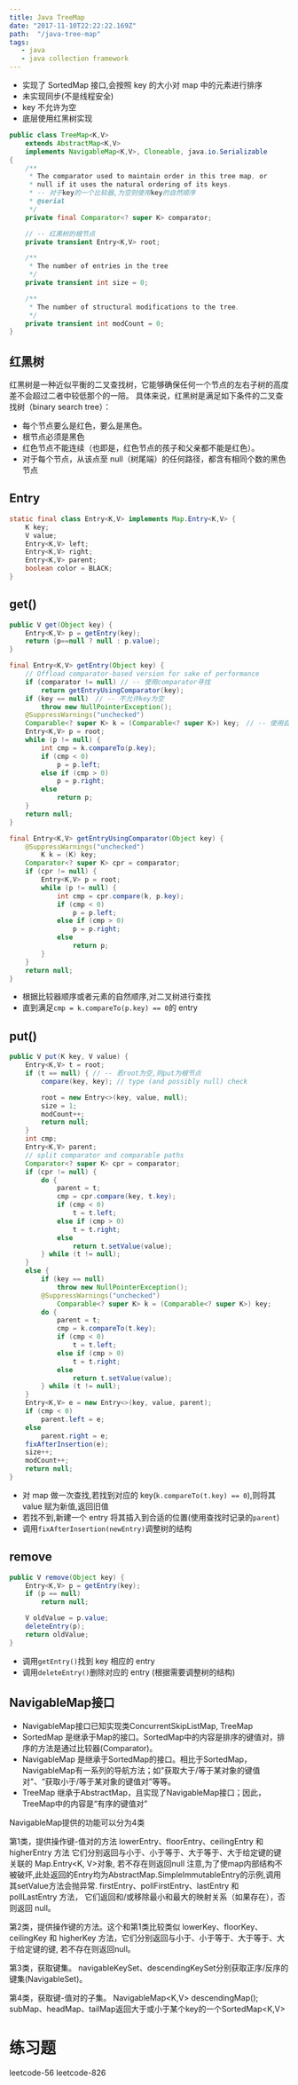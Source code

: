 ```yaml
---
title: Java TreeMap
date: "2017-11-10T22:22:22.169Z"
path:  "/java-tree-map"
tags:
   - java
   - java collection framework
---
```


* 实现了 SortedMap 接口,会按照 key 的大小对 map 中的元素进行排序
* 未实现同步(不是线程安全)
* key 不允许为空
* 底层使用红黑树实现

```java
public class TreeMap<K,V>
    extends AbstractMap<K,V>
    implements NavigableMap<K,V>, Cloneable, java.io.Serializable
{
    /**
     * The comparator used to maintain order in this tree map, or
     * null if it uses the natural ordering of its keys.
     * -- 对于key的一个比较器,为空则使用key的自然顺序
     * @serial
     */
    private final Comparator<? super K> comparator;

    // -- 红黑树的根节点
    private transient Entry<K,V> root;

    /**
     * The number of entries in the tree
     */
    private transient int size = 0;

    /**
     * The number of structural modifications to the tree.
     */
    private transient int modCount = 0;
}
```

## 红黑树

红黑树是一种近似平衡的二叉查找树，它能够确保任何一个节点的左右子树的高度差不会超过二者中较低那个的一陪。
具体来说，红黑树是满足如下条件的二叉查找树（binary search tree）：

* 每个节点要么是红色，要么是黑色。
* 根节点必须是黑色
* 红色节点不能连续（也即是，红色节点的孩子和父亲都不能是红色）。
* 对于每个节点，从该点至 null（树尾端）的任何路径，都含有相同个数的黑色节点

## Entry

```java
static final class Entry<K,V> implements Map.Entry<K,V> {
    K key;
    V value;
    Entry<K,V> left;
    Entry<K,V> right;
    Entry<K,V> parent;
    boolean color = BLACK;
}
```

## get()

```java
public V get(Object key) {
    Entry<K,V> p = getEntry(key);
    return (p==null ? null : p.value);
}

final Entry<K,V> getEntry(Object key) {
    // Offload comparator-based version for sake of performance
    if (comparator != null) // -- 使用comparator寻找
        return getEntryUsingComparator(key);
    if (key == null)　// -- 不允许key为空
        throw new NullPointerException();
    @SuppressWarnings("unchecked")
    Comparable<? super K> k = (Comparable<? super K>) key;　// -- 使用自然顺序
    Entry<K,V> p = root;
    while (p != null) {
        int cmp = k.compareTo(p.key);
        if (cmp < 0)
            p = p.left;
        else if (cmp > 0)
            p = p.right;
        else
            return p;
    }
    return null;
}

final Entry<K,V> getEntryUsingComparator(Object key) {
    @SuppressWarnings("unchecked")
        K k = (K) key;
    Comparator<? super K> cpr = comparator;
    if (cpr != null) {
        Entry<K,V> p = root;
        while (p != null) {
            int cmp = cpr.compare(k, p.key);
            if (cmp < 0)
                p = p.left;
            else if (cmp > 0)
                p = p.right;
            else
                return p;
        }
    }
    return null;
}
```

* 根据比较器顺序或者元素的自然顺序,对二叉树进行查找
* 直到满足`cmp = k.compareTo(p.key) == 0`的 entry

## put()

```java
public V put(K key, V value) {
    Entry<K,V> t = root;
    if (t == null) { // -- 若root为空,则put为根节点
        compare(key, key); // type (and possibly null) check

        root = new Entry<>(key, value, null);
        size = 1;
        modCount++;
        return null;
    }
    int cmp;
    Entry<K,V> parent;
    // split comparator and comparable paths
    Comparator<? super K> cpr = comparator;
    if (cpr != null) {
        do {
            parent = t;
            cmp = cpr.compare(key, t.key);
            if (cmp < 0)
                t = t.left;
            else if (cmp > 0)
                t = t.right;
            else
                return t.setValue(value);
        } while (t != null);
    }
    else {
        if (key == null)
            throw new NullPointerException();
        @SuppressWarnings("unchecked")
            Comparable<? super K> k = (Comparable<? super K>) key;
        do {
            parent = t;
            cmp = k.compareTo(t.key);
            if (cmp < 0)
                t = t.left;
            else if (cmp > 0)
                t = t.right;
            else
                return t.setValue(value);
        } while (t != null);
    }
    Entry<K,V> e = new Entry<>(key, value, parent);
    if (cmp < 0)
        parent.left = e;
    else
        parent.right = e;
    fixAfterInsertion(e);
    size++;
    modCount++;
    return null;
}
```

* 对 map 做一次查找,若找到对应的 key(`k.compareTo(t.key) == 0`),则将其 value 赋为新值,返回旧值
* 若找不到,新建一个 entry 将其插入到合适的位置(使用查找时记录的`parent`)
* 调用`fixAfterInsertion(newEntry)`调整树的结构

## remove

```java
public V remove(Object key) {
    Entry<K,V> p = getEntry(key);
    if (p == null)
        return null;

    V oldValue = p.value;
    deleteEntry(p);
    return oldValue;
}
```
* 调用`getEntry()`找到 key 相应的 entry
* 调用`deleteEntry()`删除对应的 entry (根据需要调整树的结构)

## NavigableMap接口

* NavigableMap接口已知实现类ConcurrentSkipListMap, TreeMap
* SortedMap 是继承于Map的接口。SortedMap中的内容是排序的键值对，排序的方法是通过比较器(Comparator)。
* NavigableMap 是继承于SortedMap的接口。相比于SortedMap，NavigableMap有一系列的导航方法；如"获取大于/等于某对象的键值对"、“获取小于/等于某对象的键值对”等等。 
* TreeMap 继承于AbstractMap，且实现了NavigableMap接口；因此，TreeMap中的内容是“有序的键值对”

NavigableMap提供的功能可以分为4类

第1类，提供操作键-值对的方法
lowerEntry、floorEntry、ceilingEntry 和 higherEntry 方法
它们分别返回与小于、小于等于、大于等于、大于给定键的键关联的 Map.Entry<K, V>对象, 若不存在则返回null
注意,为了使map内部结构不被破坏,此处返回的Entry均为AbstractMap.SimpleImmutableEntry的示例,调用其setValue方法会抛异常.
firstEntry、pollFirstEntry、lastEntry 和 pollLastEntry 方法，
它们返回和/或移除最小和最大的映射关系（如果存在），否则返回 null。

第2类，提供操作键的方法。这个和第1类比较类似
lowerKey、floorKey、ceilingKey 和 higherKey 方法，它们分别返回与小于、小于等于、大于等于、大于给定键的键, 若不存在则返回null。

第3类，获取键集。
navigableKeySet、descendingKeySet分别获取正序/反序的键集(NavigableSet<K>)。

第4类，获取键-值对的子集。
NavigableMap<K,V> descendingMap();
subMap、headMap、tailMap返回大于或小于某个key的一个SortedMap<K,V>


# 练习题
leetcode-56
leetcode-826